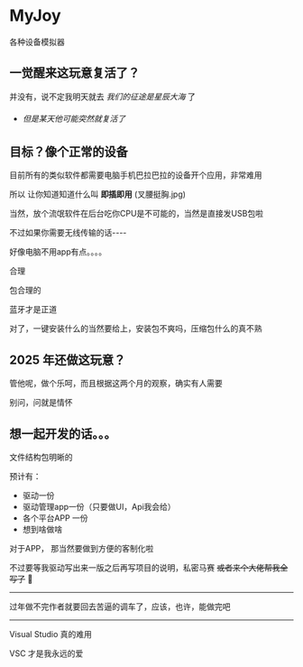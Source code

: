 # MyJoy
各种设备模拟器

## 一觉醒来这玩意复活了？

并没有，说不定我明天就去 _我们的征途是星辰大海_ 了

- ###### 但是某天他可能突然就复活了

## 目标？像个正常的设备

目前所有的类似软件都需要电脑手机巴拉巴拉的设备开个应用，非常难用

所以 让你知道知道什么叫 __即插即用__ (叉腰挺胸.jpg)

当然，放个流氓软件在后台吃你CPU是不可能的，当然是直接发USB包啦

不过如果你需要无线传输的话----

好像电脑不用app有点。。。。

合理

包合理的

蓝牙才是正道

对了，一键安装什么的当然要给上，安装包不爽吗，压缩包什么的真不熟
## 2025 年还做这玩意？

管他呢，做个乐呵，而且根据这两个月的观察，确实有人需要

别问，问就是情怀

## 想一起开发的话。。。
文件结构包明晰的

预计有：

- 驱动一份
- 驱动管理app一份（只要做UI，Api我会给）
- 各个平台APP 一份
- 想到啥做啥

对于APP， 那当然要做到方便的客制化啦

不过要等我驱动写出来一版之后再写项目的说明，私密马赛
~~或者来个大佬帮我全写了~~ 🚀

---

过年做不完作者就要回去苦逼的调车了，应该，也许，能做完吧

---
Visual Studio 真的难用

VSC 才是我永远的爱